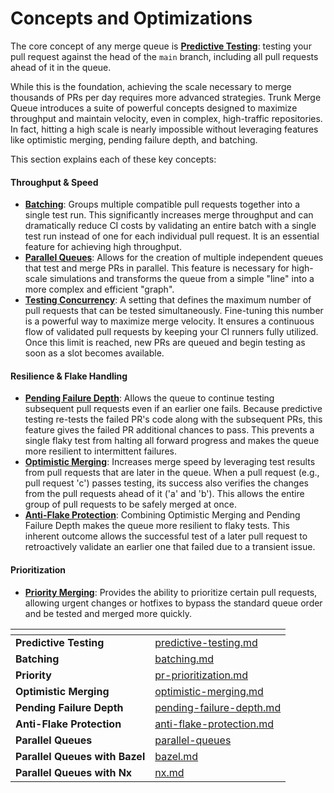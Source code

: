 # Concepts and Optimizations

The core concept of any merge queue is [**Predictive Testing**](../concepts/predictive-testing.md): testing your pull request against the head of the `main` branch, including all pull requests ahead of it in the queue.

While this is the foundation, achieving the scale necessary to merge thousands of PRs per day requires more advanced strategies. Trunk Merge Queue introduces a suite of powerful concepts designed to maximize throughput and maintain velocity, even in complex, high-traffic repositories. In fact, hitting a high scale is nearly impossible without leveraging features like optimistic merging, pending failure depth, and batching.

This section explains each of these key concepts:

#### Throughput & Speed

* [**Batching**](../concepts/batching.md): Groups multiple compatible pull requests together into a single test run. This significantly increases merge throughput and can dramatically reduce CI costs by validating an entire batch with a single test run instead of one for each individual pull request. It is an essential feature for achieving high throughput.
* [**Parallel Queues**](parallel-queues/): Allows for the creation of multiple independent queues that test and merge PRs in parallel. This feature is necessary for high-scale simulations and transforms the queue from a simple "line" into a more complex and efficient "graph".
* [**Testing Concurrency**](../managing-merge-queue/advanced-settings.md#testing-concurrency): A setting that defines the maximum number of pull requests that can be tested simultaneously. Fine-tuning this number is a powerful way to maximize merge velocity. It ensures a continuous flow of validated pull requests by keeping your CI runners fully utilized. Once this limit is reached, new PRs are queued and begin testing as soon as a slot becomes available.

#### Resilience & Flake Handling

* [**Pending Failure Depth**](../concepts/pending-failure-depth.md): Allows the queue to continue testing subsequent pull requests even if an earlier one fails. Because predictive testing re-tests the failed PR's code along with the subsequent PRs, this feature gives the failed PR additional chances to pass. This prevents a single flaky test from halting all forward progress and makes the queue more resilient to intermittent failures.
* [**Optimistic Merging**](../concepts/optimistic-merging.md): Increases merge speed by leveraging test results from pull requests that are later in the queue. When a pull request (e.g., pull request 'c') passes testing, its success also verifies the changes from the pull requests ahead of it ('a' and 'b'). This allows the entire group of pull requests to be safely merged at once.
* [**Anti-Flake Protection**](../concepts/anti-flake-protection.md): Combining Optimistic Merging and Pending Failure Depth makes the queue more resilient to flaky tests. This inherent outcome allows the successful test of a later pull request to retroactively validate an earlier one that failed due to a transient issue.

#### Prioritization

* [**Priority Merging**](pr-prioritization.md): Provides the ability to prioritize certain pull requests, allowing urgent changes or hotfixes to bypass the standard queue order and be tested and merged more quickly.

<table data-view="cards"><thead><tr><th></th><th data-hidden data-card-target data-type="content-ref"></th></tr></thead><tbody><tr><td><strong>Predictive Testing</strong></td><td><a href="../concepts/predictive-testing.md">predictive-testing.md</a></td></tr><tr><td><strong>Batching</strong></td><td><a href="../concepts/batching.md">batching.md</a></td></tr><tr><td> <strong>Priority</strong></td><td><a href="pr-prioritization.md">pr-prioritization.md</a></td></tr><tr><td><strong>Optimistic Merging</strong></td><td><a href="../concepts/optimistic-merging.md">optimistic-merging.md</a></td></tr><tr><td><strong>Pending Failure Depth</strong></td><td><a href="../concepts/pending-failure-depth.md">pending-failure-depth.md</a></td></tr><tr><td><strong>Anti-Flake Protection</strong></td><td><a href="../concepts/anti-flake-protection.md">anti-flake-protection.md</a></td></tr><tr><td><strong>Parallel Queues</strong></td><td><a href="parallel-queues/">parallel-queues</a></td></tr><tr><td><strong>Parallel Queues with Bazel</strong></td><td><a href="parallel-queues/bazel.md">bazel.md</a></td></tr><tr><td><strong>Parallel Queues with Nx</strong></td><td><a href="parallel-queues/nx.md">nx.md</a></td></tr></tbody></table>
